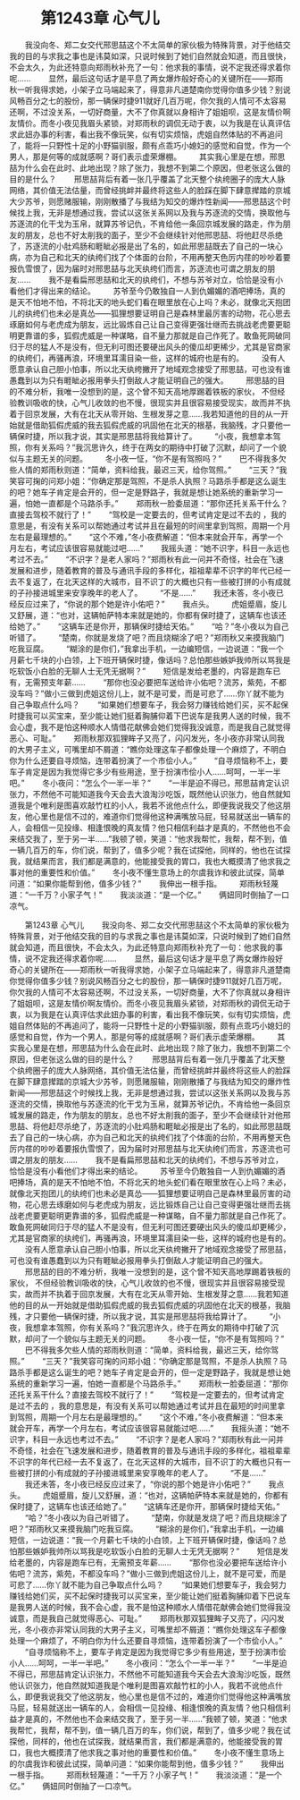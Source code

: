 # 　　第1243章 心气儿
　　我没向冬、郑二女交代邢思喆这个不太简单的家伙极为特殊背景，对于他结交我的目的与求我之事也是讳莫如深，只说时候到了她们自然就会知道，而且很快，不会太久，为此还特意向郑雨秋补充了一句：他求我的事情，说不定我还得求着你呢……
　　显然，最后这句话才是平息了两女爆炸般好奇心的关键所在——郑雨秋一听我得求她，小架子立马端起来了，得意非凡道楚南你觉得你值多少钱？别说风畅百分之七的股份，那一辆保时捷911就好几百万呢，你欠我的人情可不太容易还啊，不过没关系，一切好商量，大不了你真就以身相许了姐姐呗，这是友情价啊友情价。而冬小夜见我眉头紧锁，对郑雨秋的调侃无动于衷，以为我是在认真评估求此妞办事的利害，看出我不像玩笑，似有切实烦恼，虎姐自然体贴的不再追问了，能将一只野性十足的小野猫驯服，颇有点乖巧小媳妇的感觉和自觉，作为一个男人，那是何等的成就感啊？哥们表示虚荣爆棚。
　　其实我心里是在想，邢思喆为什么会在此时、此地出现？除了张力，我想不到第二个原因，但老张这么做的目的是什么？
　　邢思喆背后有着一张几乎覆盖了北天整个纨绔圈子的庞大人脉网络，其价值无法估量，而曾经挑衅并最终将这些人的脸踩在脚下肆意撵踏的京城大少苏爷，则愿赌服输，刚刚散播了与我结为知交的爆炸性新闻——邢思喆这个时候找上我，无非是想通过我，尝试以这张关系网以及我与苏逐流的交情，换取他与苏逐流的化干戈为玉帛，就算苏爷记仇，不肯给他一条回京城发展的路走，作为朋友的朋友，总也不好太削我的面子，至少不会继续针对他邢思喆、将他赶尽杀绝了，苏逐流的小肚鸡肠和睚眦必报是出了名的，如此邢思喆既去了自己的一块心病，亦为自己和北天的纨绔们找了个体面的台阶，不用再整天色厉内荏的吵吵着要报仇雪恨了，因为届时对邢思喆与北天纨绔们而言，苏逐流也可谓之朋友的朋友……
　　我不是看扁邢思喆和北天的纨绔们，不想与苏爷对立，恰恰是没有小看他们才得出来的结论。
　　苏爷至今仍敢独自一人到仇媚媚的酒吧捧场，真的是天不怕地不怕，不将北天的地头蛇们看在眼里放在心上吗？未必，就像北天抱团儿的纨绔们也未必是真怂——狐狸想要证明自己是森林里最厉害的动物，花心思去琢磨如何与老虎成为朋友，远比锻炼自己让自己变得更强壮继而去挑战老虎要更聪明更靠谱的多，狐假虎威是一种谋略，自不量力那就是自己作死了。敢鱼死网破同归于尽的猛人不是没有，但无利可图还要硬出风头的傻瓜却更稀少，尤其是官商家的纨绔们，再骚再浪，环境里耳濡目染一些，这样的城府也是有的。
　　没有人愿意承认自己胆小怕事，所以北天纨绔撇开了地域观念接受了邢思喆，可也没有谁愚蠢到以为只有睚眦必报用拳头打倒敌人才能证明自己的强大。
　　邢思喆的目的不难分析，我唯一没想到的是，这个曾不知天高地厚踢着铁板的家伙， 不但经验教训吸收的快，心气儿收敛的也不慢，很现实并且很容易接受现实，故而并不执着于回京发展，大有在北天从零开始、生根发芽之意……我若知道他的目的从一开始就是借助狐假虎威的我去狐假虎威的巩固他在北天的根基，我脑残，才只要他一辆保时捷，所以我才说，其实是邢思喆将我给算计了。
　　“小夜，我想拿本驾照，你有关系吗？”我沉思许久，终于在两女的期待中打破了沉默，却问了一个貌似与主题无关的问题。
　　冬小夜一怔，“你不是有驾照吗？”
　　巴不得我多欠些人情的郑雨秋则道：“简单，资料给我，最迟三天，给你驾照。”
　　“三天？”我笑容可掬的问郑小姐：“你确定那是驾照，不是杀人执照？马路杀手都是这么诞生的吧？她车子肯定是会开的，但一定是野路子，我就是想让她系统的重新学习一遍，怕她一直都是个马路杀手。”
　　郑雨秋一脸委屈道：“那你还托关系干什么？直接去驾校不就行了！”
　　“驾校是一定要去的，但考试肯定是过不去的 ，我的意思是，有没有关系可以帮她通过考试并且在最短的时间里拿到驾照，周期一个月左右是最理想的。”
　　“这个不难，”冬小夜费解道：“但本来就会开车，再学一个月左右，考试应该很容易就能过吧……”
　　我摇头道：“她不识字，科目一永远也考过不去。”
　　“不识字？是老人家吗？”郑雨秋有此一问并不奇怪，社会在飞速发展和进步，随着教育的普及与通讯手段的多样化，祖祖辈辈不识字的年代已经一去不复返了，在北天这样的大城市，目不识丁的大概也只有一些被打拼的小有成就的子孙接进城里来安享晚年的老人了。
　　“不是……”
　　我还未答，冬小夜已经反应过来了，“你说的那个她是许小佑吧？”
　　我点头。
　　虎姐蹙眉，旋儿又舒展，道：“也对，这辆帕萨特本来就是她的，你都有保时捷了，这辆车也该还给她了。”
　　“这辆车还是你开，那辆保时捷给天佑。”
　　“哈？”冬小夜以为自己听错了。
　　“楚南，你就是发烧了吧？而且烧糊涂了吧？”郑雨秋又来摸我脑门吃我豆腐。
　　“糊涂的是你们，”我拿出手机，一边编短信，一边说道：“我一个月薪七千块的小白领，上下班开辆保时捷，像话吗？总怕那些嫉妒我帅所以骂我是吃软饭小白脸的无聊人士无凭无据啊？”
　　短信是发给老墨的，内容是跑车已有，无需预支年薪……
　　“那你也没必要把车送给许小佑吧？流苏，紫苑，不都没车吗？”做小三做到虎姐这份儿上，就不是可爱，而是可悲了……你丫就不能为自己争取点什么吗？
　　“如果她们想要车子，我会努力赚钱给她们买，买不起保时捷我可以买宝来，至少能让她们挺着胸脯仰着下巴说车是我男人送的时候，我不会心虚，我不是怕这种顺水人情借花献佛会她们觉得我没诚意，而是我自己就觉得恶心、可耻。”
　　郑雨秋那双狐狸眸子又亮了，闪闪发光，冬小夜亦非常认同我的大男子主义，可嘴里却不屑道：“瞧你处理这车子都像处理一个麻烦了，不明白你为什么还要自寻烦恼，连带着扮演了一个市侩小人。”
　　“自寻烦恼称不上，要车子肯定是因为我觉得它多少有些用途，至于扮演市侩小人……呵呵，一半一半吧。”
　　冬小夜问：“怎么个一半一半？”
　　“一半是迫不得已，邢思喆肯定认识张力，不然他不可能知道我今天会去大浪淘沙吃饭，既然他认识张力，他自然就知道我是个唯利是图喜欢敲竹杠的小人，我若不讹他点什么，即便我说我交了他这朋友，他心里也是信不过的，难道你们觉得他这种满嘴放马屁，轻易就送出一辆车的人，会相信一见投缘、相逢恨晚的真友情？他只相信利益才是真的，不然他也不会来结交我了，至于另一半……”我顿了顿，笑道：“他求我帮忙，我帮，帮不到，值一辆几百万的车，你们说，帮到了，值多少呢？我在试探他，同样的，他也在试探我，就结果而言，我们都是满意的，他能接受我的胃口，我也大概摸清了他求我之事对他的重要性和价值。”
　　冬小夜不懂生意场上的尔虞我诈和彼此试探，简单问道：“如果你能帮到他，值多少钱？”
　　我伸出一根手指。
　　郑雨秋轻蔑道：“一千万？小家子气！”
　　我淡淡道：“是一个亿。”
　　俩妞同时倒抽了一口凉气。

　　第1243章 心气儿
　　我没向冬、郑二女交代邢思喆这个不太简单的家伙极为特殊背景，对于他结交我的目的与求我之事也是讳莫如深，只说时候到了她们自然就会知道，而且很快，不会太久，为此还特意向郑雨秋补充了一句：他求我的事情，说不定我还得求着你呢……
　　显然，最后这句话才是平息了两女爆炸般好奇心的关键所在——郑雨秋一听我得求她，小架子立马端起来了，得意非凡道楚南你觉得你值多少钱？别说风畅百分之七的股份，那一辆保时捷911就好几百万呢，你欠我的人情可不太容易还啊，不过没关系，一切好商量，大不了你真就以身相许了姐姐呗，这是友情价啊友情价。而冬小夜见我眉头紧锁，对郑雨秋的调侃无动于衷，以为我是在认真评估求此妞办事的利害，看出我不像玩笑，似有切实烦恼，虎姐自然体贴的不再追问了，能将一只野性十足的小野猫驯服，颇有点乖巧小媳妇的感觉和自觉，作为一个男人，那是何等的成就感啊？哥们表示虚荣爆棚。
　　其实我心里是在想，邢思喆为什么会在此时、此地出现？除了张力，我想不到第二个原因，但老张这么做的目的是什么？
　　邢思喆背后有着一张几乎覆盖了北天整个纨绔圈子的庞大人脉网络，其价值无法估量，而曾经挑衅并最终将这些人的脸踩在脚下肆意撵踏的京城大少苏爷，则愿赌服输，刚刚散播了与我结为知交的爆炸性新闻——邢思喆这个时候找上我，无非是想通过我，尝试以这张关系网以及我与苏逐流的交情，换取他与苏逐流的化干戈为玉帛，就算苏爷记仇，不肯给他一条回京城发展的路走，作为朋友的朋友，总也不好太削我的面子，至少不会继续针对他邢思喆、将他赶尽杀绝了，苏逐流的小肚鸡肠和睚眦必报是出了名的，如此邢思喆既去了自己的一块心病，亦为自己和北天的纨绔们找了个体面的台阶，不用再整天色厉内荏的吵吵着要报仇雪恨了，因为届时对邢思喆与北天纨绔们而言，苏逐流也可谓之朋友的朋友……
　　我不是看扁邢思喆和北天的纨绔们，不想与苏爷对立，恰恰是没有小看他们才得出来的结论。
　　苏爷至今仍敢独自一人到仇媚媚的酒吧捧场，真的是天不怕地不怕，不将北天的地头蛇们看在眼里放在心上吗？未必，就像北天抱团儿的纨绔们也未必是真怂——狐狸想要证明自己是森林里最厉害的动物，花心思去琢磨如何与老虎成为朋友，远比锻炼自己让自己变得更强壮继而去挑战老虎要更聪明更靠谱的多，狐假虎威是一种谋略，自不量力那就是自己作死了。敢鱼死网破同归于尽的猛人不是没有，但无利可图还要硬出风头的傻瓜却更稀少，尤其是官商家的纨绔们，再骚再浪，环境里耳濡目染一些，这样的城府也是有的。
　　没有人愿意承认自己胆小怕事，所以北天纨绔撇开了地域观念接受了邢思喆，可也没有谁愚蠢到以为只有睚眦必报用拳头打倒敌人才能证明自己的强大。
　　邢思喆的目的不难分析，我唯一没想到的是，这个曾不知天高地厚踢着铁板的家伙， 不但经验教训吸收的快，心气儿收敛的也不慢，很现实并且很容易接受现实，故而并不执着于回京发展，大有在北天从零开始、生根发芽之意……我若知道他的目的从一开始就是借助狐假虎威的我去狐假虎威的巩固他在北天的根基，我脑残，才只要他一辆保时捷，所以我才说，其实是邢思喆将我给算计了。
　　“小夜，我想拿本驾照，你有关系吗？”我沉思许久，终于在两女的期待中打破了沉默，却问了一个貌似与主题无关的问题。
　　冬小夜一怔，“你不是有驾照吗？”
　　巴不得我多欠些人情的郑雨秋则道：“简单，资料给我，最迟三天，给你驾照。”
　　“三天？”我笑容可掬的问郑小姐：“你确定那是驾照，不是杀人执照？马路杀手都是这么诞生的吧？她车子肯定是会开的，但一定是野路子，我就是想让她系统的重新学习一遍，怕她一直都是个马路杀手。”
　　郑雨秋一脸委屈道：“那你还托关系干什么？直接去驾校不就行了！”
　　“驾校是一定要去的，但考试肯定是过不去的 ，我的意思是，有没有关系可以帮她通过考试并且在最短的时间里拿到驾照，周期一个月左右是最理想的。”
　　“这个不难，”冬小夜费解道：“但本来就会开车，再学一个月左右，考试应该很容易就能过吧……”
　　我摇头道：“她不识字，科目一永远也考过不去。”
　　“不识字？是老人家吗？”郑雨秋有此一问并不奇怪，社会在飞速发展和进步，随着教育的普及与通讯手段的多样化，祖祖辈辈不识字的年代已经一去不复返了，在北天这样的大城市，目不识丁的大概也只有一些被打拼的小有成就的子孙接进城里来安享晚年的老人了。
　　“不是……”
　　我还未答，冬小夜已经反应过来了，“你说的那个她是许小佑吧？”
　　我点头。
　　虎姐蹙眉，旋儿又舒展，道：“也对，这辆帕萨特本来就是她的，你都有保时捷了，这辆车也该还给她了。”
　　“这辆车还是你开，那辆保时捷给天佑。”
　　“哈？”冬小夜以为自己听错了。
　　“楚南，你就是发烧了吧？而且烧糊涂了吧？”郑雨秋又来摸我脑门吃我豆腐。
　　“糊涂的是你们，”我拿出手机，一边编短信，一边说道：“我一个月薪七千块的小白领，上下班开辆保时捷，像话吗？总怕那些嫉妒我帅所以骂我是吃软饭小白脸的无聊人士无凭无据啊？”
　　短信是发给老墨的，内容是跑车已有，无需预支年薪……
　　“那你也没必要把车送给许小佑吧？流苏，紫苑，不都没车吗？”做小三做到虎姐这份儿上，就不是可爱，而是可悲了……你丫就不能为自己争取点什么吗？
　　“如果她们想要车子，我会努力赚钱给她们买，买不起保时捷我可以买宝来，至少能让她们挺着胸脯仰着下巴说车是我男人送的时候，我不会心虚，我不是怕这种顺水人情借花献佛会她们觉得我没诚意，而是我自己就觉得恶心、可耻。”
　　郑雨秋那双狐狸眸子又亮了，闪闪发光，冬小夜亦非常认同我的大男子主义，可嘴里却不屑道：“瞧你处理这车子都像处理一个麻烦了，不明白你为什么还要自寻烦恼，连带着扮演了一个市侩小人。”
　　“自寻烦恼称不上，要车子肯定是因为我觉得它多少有些用途，至于扮演市侩小人……呵呵，一半一半吧。”
　　冬小夜问：“怎么个一半一半？”
　　“一半是迫不得已，邢思喆肯定认识张力，不然他不可能知道我今天会去大浪淘沙吃饭，既然他认识张力，他自然就知道我是个唯利是图喜欢敲竹杠的小人，我若不讹他点什么，即便我说我交了他这朋友，他心里也是信不过的，难道你们觉得他这种满嘴放马屁，轻易就送出一辆车的人，会相信一见投缘、相逢恨晚的真友情？他只相信利益才是真的，不然他也不会来结交我了，至于另一半……”我顿了顿，笑道：“他求我帮忙，我帮，帮不到，值一辆几百万的车，你们说，帮到了，值多少呢？我在试探他，同样的，他也在试探我，就结果而言，我们都是满意的，他能接受我的胃口，我也大概摸清了他求我之事对他的重要性和价值。”
　　冬小夜不懂生意场上的尔虞我诈和彼此试探，简单问道：“如果你能帮到他，值多少钱？”
　　我伸出一根手指。
　　郑雨秋轻蔑道：“一千万？小家子气！”
　　我淡淡道：“是一个亿。”
　　俩妞同时倒抽了一口凉气。
